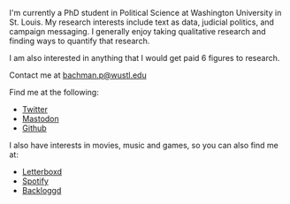 
I'm currently a PhD student in Political Science at Washington University in St.
Louis. My research interests include text as data, judicial politics, and
campaign messaging. I generally enjoy taking qualitative research and finding
ways to quantify that research.


I am also interested in anything that I would get paid 6 figures to research.

Contact me at [bachman.p@wustl.edu](mailto:bachman.p@wustl.edu)

Find me at the following:
- [Twitter](https://twitter.com/peterjbachman)
- <a rel="me" href="https://mastodon.online/@peterjbachman">Mastodon</a>
- [Github](https://github.com/peterjbachman)

I also have interests in movies, music and games, so you can also find me at:
- [Letterboxd](https://letterboxd.com/PeterJBachman/)
- [Spotify](https://open.spotify.com/user/x5xyifk4f697kabe2mm1u95p5?si=972ccc2d5bca40cd)
- [Backloggd](https://www.backloggd.com/u/PeterJBachman/)